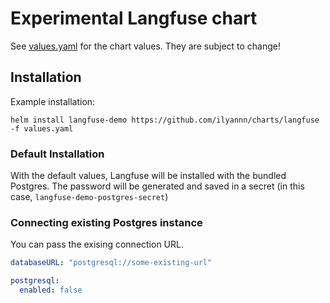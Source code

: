 # Experimental Langfuse chart

See [values.yaml](values.yaml) for the chart values. They are subject to change!

## Installation

Example installation:

```shell
helm install langfuse-demo https://github.com/ilyannn/charts/langfuse -f values.yaml
```

### Default Installation

With the default values, Langfuse will be installed with the bundled Postgres.
The password will be generated and saved in a secret (in this case, `langfuse-demo-postgres-secret`) 


### Connecting existing Postgres instance

You can pass the exising connection URL.

```yaml
databaseURL: "postgresql://some-existing-url"

postgresql:
  enabled: false
```
